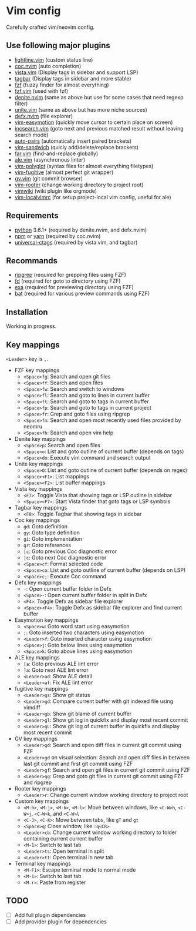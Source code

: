 # Vim config

Carefully crafted vim/neovim config.

## Use following major plugins

* [lightline.vim](https://github.com/itchyny/lightline.vim) (custom status line)
* [coc.nvim](https://github.com/neoclide/coc.nvim) (auto completion)
* [vista.vim](https://github.com/liuchengxu/vista.vim) (Display tags in sidebar and support LSP)
* [tagbar](https://github.com/majutsushi/tagbar) (Display tags in sidebar and more stable)
* [fzf](https://github.com/junegunn/fzf) (fuzzy finder for almost everything)
* [fzf.vim](https://github.com/junegunn/fzf.vim) (used with fzf)
* [denite.nvim](https://github.com/Shougo/denite.nvim) (same as above but use for some cases that need regexp filter)
* [unite.vim](https://github.com/Shougo/unite.vim) (same as above but has more niche sources)
* [defx.nvim](https://github.com/Shougo/defx.nvim) (file explorer)
* [vim-easymotion](https://github.com/easymotion/vim-easymotion) (quickly move cursor to certain place on screen)
* [incsearch.vim](https://github.com/haya14busa/incsearch.vim) (goto next and previous matched result without leaving search mode)
* [auto-pairs](https://github.com/jiangmiao/auto-pairs) (automatically insert paired brackets)
* [vim-sandwich](https://github.com/machakann/vim-sandwich) (quicly add/delete/replace brackets)
* [far.vim](https://github.com/brooth/far.vim) (find-and-replace globally)
* [ale.vim](https://github.com/w0rp/ale) (asynchronous linter)
* [vim-polyglot](https://github.com/sheerun/vim-polyglot) (syntax files for almost everything filetypes)
* [vim-fugitive](https://github.com/tpope/vim-fugitive) (almost perfect git wrapper)
* [gv.vim](https://github.com/junegunn/gv.vim) (git commit browser)
* [vim-rooter](https://github.com/airblade/vim-rooter) (change working directory to project root)
* [vimwiki](https://github.com/vimwiki/vimwiki) (wiki plugin like orgmode)
* [vim-localvimrc](https://github.com/embear/vim-localvimrc) (for setup project-local vim config, useful for ale)

## Requirements

* [python](https://www.python.org/) 3.6.1+ (required by denite.nvim, and defx.nvim)
* [npm](https://www.npmjs.com/) or [yarn](https://yarnpkg.com) (required by coc.nvim)
* [universal-ctags](https://github.com/universal-ctags/ctags) (required by vista.vim, and tagbar)

## Recommands

* [ripgrep](https://github.com/BurntSushi/ripgrep) (required for grepping files using FZF)
* [fd](https://github.com/sharkdp/fd) (required for goto to directory using FZF)
* [exa](https://github.com/ogham/exa) (required for previewing directory using FZF)
* [bat](https://github.com/sharkdp/bat) (required for various preview commands using FZF)

## Installation

Working in progress.

## Key mappings

`<Leader>` key is `,`.

* FZF key mappings
    * `<Space>fg`: Search and open git files
    * `<Space>ff`: Search and open files
    * `<Space>fw`: Search and switch to windows
    * `<Space>fl`: Search and goto to lines in current buffer
    * `<Space>ft`: Search and goto to tags in current buffer
    * `<Space>fp`: Search and goto to tags in current project
    * `<Space>fr`: Grep and goto files using ripgrep
    * `<Space>fm`: Search and open most recently used files provided by neomru
    * `<Space>fh`: Search and open vim help
* Denite key mappings
    * `<Space>p`: Search and open files
    * `<Space>o`: List and goto outline of current buffer (depends on tags)
    * `<Space>do`: Execute vim command and search output
* Unite key mappings
    * `<Space>O`: List and goto outline of current buffer (depends on regex)
    * `<Space><F1>`: List mappings
    * `<Space><F2>`: List buffer mappings
* Vista key mappings
    * `<F7>`: Toggle Vista that showing tags or LSP outline in sidebar
    * `<Space><F7>`: Start Vista finder that goto tags or LSP symbols
* Tagbar key mappings
    * `<F8>`: Toggle Tagbar that showing tags in sidebar
* Coc key mappings
    * `gd`: Goto definition
    * `gy`: Goto type definition
    * `gi`: Goto implementation
    * `gr`: Goto references
    * `[c`: Goto previous Coc diagnostic error
    * `]c`: Goto next Coc diagnostic error
    * `<Space>cf`: Format selected code
    * `<Space>co`: List and goto outline of current buffer (depends on LSP)
    * `<Space>c;`: Execute Coc command
* Defx key mappings
    * `-`: Open current buffer folder in Defx
    * `<Space>-`: Open current buffer folder in split in Defx
    * `<F4>`: Toggle Defx as sidebar file explorer
    * `<Space><F4>`: Toggle Defx as sidebar file explorer and find current buffer
* Easymotion key mappings
    * `<Space>w`: Goto word start using easymotion
    * `;`: Goto inserted two characters using easymotion
    * `<Leader>f`: Goto inserted character using easymotion
    * `<Space>j`: Goto below lines using easymotion
    * `<Space>k`: Goto above lines using easymotion
* ALE key mappings
    * `[a`: Goto previous ALE lint error
    * `]a`: Goto next ALE lint error
    * `<Leader>ad`: Show ALE detail
    * `<Leader>af`: Fix ALE lint error
* fugitive key mappings
    * `<Leader>gs`: Show git status
    * `<Leader>gd`: Compare current buffer with git indexed file using vimdiff
    * `<Leader>gb`: Show git blame of current buffer
    * `<Leader>gl`: Show git log in quickfix and display most recent commit
    * `<Leader>gL`: Show git log of current buffer in quickfix and display most recent commit
* GV key mappings
    * `<Leader>gd`: Search and open diff files in current git commit using FZF
    * `<Leader>gd` on visual selection: Search and open diff files in between last git commit and first git commit using FZF
    * `<Leader>gf`: Search and open git files in current git commit using FZF
    * `<Leader>gg`: Grep and goto git files in current git commit using FZF and ripgrep
* Rooter key mappings
    * `<Leader>r`: Change current window working directory to project root
* Custom key mappings
    * `<M-h>`, `<M-j>`, `<M-k>`, `<M-l>`: Move between windows, like `<C-W>h`, `<C-W>j`, `<C-W>k`, and `<C-W>l`
    * `<C-J>`, `<C-K>`: Move between tabs, like `gT` and `gt`
    * `<Space>q`: Close window, like `:q<CR>`
    * `<Leader>cb`: Change current window working directory to folder containing current current buffer
    * `<M-1>`: Switch to last tab
    * `<Leader>ts`: Open terminal in split
    * `<Leader>tt`: Open terminal in new tab
* Terminal key mappings
    * `<M-F1>`: Escape terminal mode to normal mode
    * `<M-1>`: Switch to last tab
    * `<M-r>`: Paste from register

## TODO

* [ ] Add full plugin dependencies
* [ ] Add provider plugin for dependencies
